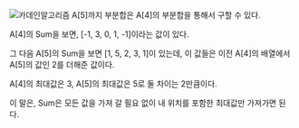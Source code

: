 
![카데인알고리즘](https://img1.daumcdn.net/thumb/R1280x0/?scode=mtistory2&fname=https%3A%2F%2Fblog.kakaocdn.net%2Fdn%2FHWPk6%2Fbtq0MUz3EZ7%2F31qB99RIGXylLjW9J30ja0%2Fimg.jpg)
A[5]까지 부분합은 A[4]의 부분합을 통해서 구할 수 있다.

A[4]의 Sum을 보면, [-1, 3, 0, 1, -1]이라는 값이 있다.

그 다음 A[5]의 Sum을 보면 [1, 5, 2, 3, 1]이 있는데, 이 값들은 이전 A[4]의 배열에서 A[5]의 값인 2를 더해준 값이다.

A[4]의 최대값은 3, A[5]의 최대값은 5로 둘 차이는 2만큼이다.

이 말은, Sum은 모든 값을 가져 갈 필요 없이 내 위치를 포함한 최대값만 가져가면 된다.
